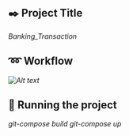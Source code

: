 ## :black_nib: Project Title
*Banking_Transaction*

## :loop: Workflow
*![Alt text](C:\Users\SS172\Desktop\project\Banking\images\workflow.png "workflow")*

## :tada: Running the project
*git-compose build*
*git-compose up*